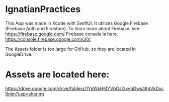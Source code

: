 # IgnatianPractices
This App was made in Xcode with SwiftUI. It utilizes Google Firebase (Firebase Auth and Firestore).
To learn more about Firebase, see: https://firebase.google.com/
Firebase console is here: https://console.firebase.google.com/u/0/

The Assets folder is too large for GitHub, so they are located in GoogleDrive. 

# Assets are located here:
https://drive.google.com/drive/folders/1YpWkHMYVbOsI3xybDws4ltgVkDxc9nIm?usp=sharing
